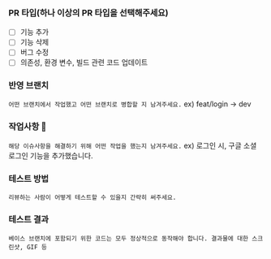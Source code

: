 ### PR 타입(하나 이상의 PR 타입을 선택해주세요)
- [ ] 기능 추가
- [ ] 기능 삭제
- [ ] 버그 수정
- [ ] 의존성, 환경 변수, 빌드 관련 코드 업데이트

### 반영 브랜치
`어떤 브랜치에서 작업했고 어떤 브랜치로 병합할 지 남겨주세요.`
ex) feat/login -> dev

### 작업사항 :memo:
`해당 이슈사항을 해결하기 위해 어떤 작업을 했는지 남겨주세요.`
ex) 로그인 시, 구글 소셜 로그인 기능을 추가했습니다.

### 테스트 방법
`리뷰하는 사람이 어떻게 테스트할 수 있을지 간략히 써주세요.`


### 테스트 결과
`베이스 브랜치에 포함되기 위한 코드는 모두 정상적으로 동작해야 합니다. 결과물에 대한 스크린샷, GIF 등`